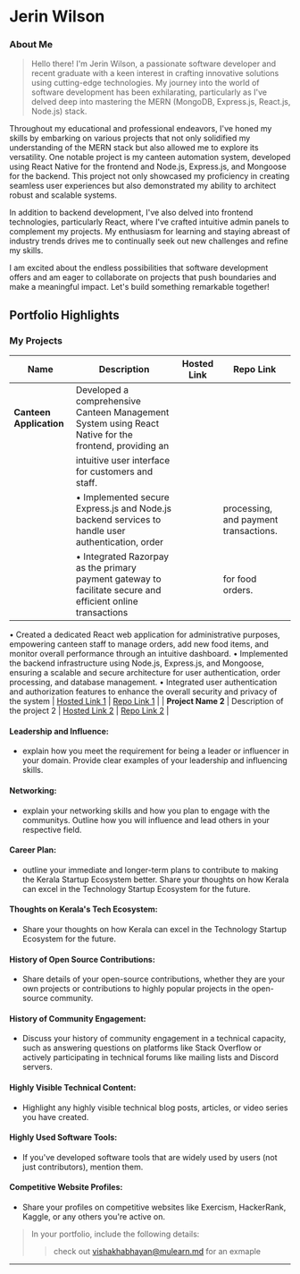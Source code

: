 # Jerin Wilson 

### About Me

> Hello there! I'm Jerin Wilson, a passionate software developer and recent graduate with a keen interest in crafting innovative solutions using cutting-edge technologies. My journey into the world of software development has been exhilarating, particularly as I've delved deep into mastering the MERN (MongoDB, Express.js, React.js, Node.js) stack.

Throughout my educational and professional endeavors, I've honed my skills by embarking on various projects that not only solidified my understanding of the MERN stack but also allowed me to explore its versatility. One notable project is my canteen automation system, developed using React Native for the frontend and Node.js, Express.js, and Mongoose for the backend. This project not only showcased my proficiency in creating seamless user experiences but also demonstrated my ability to architect robust and scalable systems.

In addition to backend development, I've also delved into frontend technologies, particularly React, where I've crafted intuitive admin panels to complement my projects. My enthusiasm for learning and staying abreast of industry trends drives me to continually seek out new challenges and refine my skills.

I am excited about the endless possibilities that software development offers and am eager to collaborate on projects that push boundaries and make a meaningful impact. Let's build something remarkable together!


## Portfolio Highlights

### My Projects

| Name                | Description                                                               | Hosted Link                              | Repo Link                                                      |
|---------------------|---------------------------------------------------------------------------|------------------------------------------|----------------------------------------------------------------|
| **Canteen Application**   |Developed a comprehensive Canteen Management System using React Native for the frontend, providing an 
|                           |intuitive user interface for customers and staff.
|                           |• Implemented secure Express.js and Node.js backend services to handle user authentication, order            |                           |processing, and payment transactions.
|                           |• Integrated Razorpay as the primary payment gateway to facilitate secure and efficient online transactions |                           |for food orders.
• Created a dedicated React web application for administrative
purposes, empowering canteen staff to manage orders, add new food
items, and monitor overall performance through an intuitive dashboard.
• Implemented the backend infrastructure using Node.js, Express.js, and
Mongoose, ensuring a scalable and secure architecture for user
authentication, order processing, and database management.
• Integrated user authentication and authorization features to enhance
the overall security and privacy of the system                                              | [Hosted Link 1](https://example.com)    | [Repo Link 1](https://github.com/username/project1)             |
| **Project Name 2**  | Description of the project 2                                              | [Hosted Link 2](https://example.com)    | [Repo Link 2](https://github.com/username/project2)             |

#### Leadership and Influence:

- explain how you meet the requirement for being a leader or influencer in your domain. Provide clear examples of your leadership and influencing skills.

#### Networking:

- explain your networking skills and how you plan to engage with the communitys. Outline how you will influence and lead others in your respective field.

#### Career Plan:

- outline your immediate and longer-term plans to contribute to making the Kerala Startup Ecosystem better. Share your thoughts on how Kerala can excel in the Technology Startup Ecosystem for the future.

#### Thoughts on Kerala's Tech Ecosystem:

- Share your thoughts on how Kerala can excel in the Technology Startup Ecosystem for the future.

#### History of Open Source Contributions:

- Share details of your open-source contributions, whether they are your own projects or contributions to highly popular projects in the open-source community.

#### History of Community Engagement:

-  Discuss your history of community engagement in a technical capacity, such as answering questions on platforms like Stack Overflow or actively participating in technical forums like mailing lists and Discord servers.

#### Highly Visible Technical Content:

- Highlight any highly visible technical blog posts, articles, or video series you have created.

#### Highly Used Software Tools:

- If you've developed software tools that are widely used by users (not just contributors), mention them.

#### Competitive Website Profiles:

- Share your profiles on competitive websites like Exercism, HackerRank, Kaggle, or any others you're active on.



> In your portfolio, include the following details:
>> check out [vishakhabhayan@mulearn.md](./profiles/vishakhabhayan@mulearn.md) for an exmaple

---
